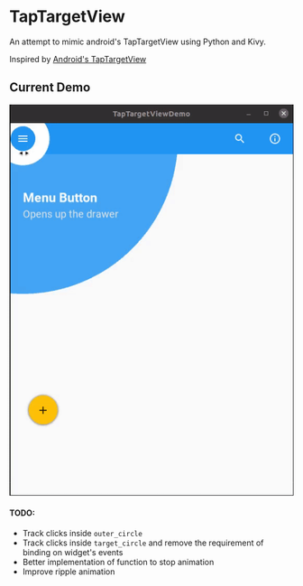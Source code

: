 # TapTargetView
An attempt to mimic android's TapTargetView using Python and Kivy.

Inspired by [Android's TapTargetView](https://github.com/KeepSafe/TapTargetView)

## Current Demo
![TapTargetView demo](demo/ttv_demo.gif)

#### TODO:
* Track clicks inside `outer_circle`
* Track clicks inside `target_circle` and remove the requirement of binding on widget's events
* Better implementation of function to stop animation
* Improve ripple animation
